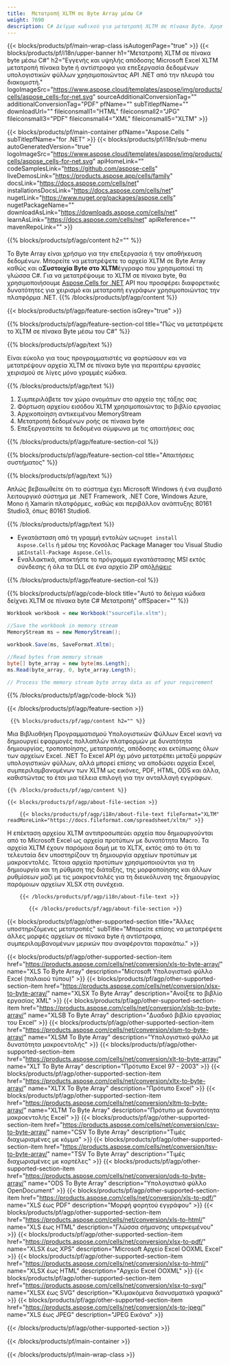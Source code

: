 ```yaml
---
title:  Μετατροπή XLTM σε Byte Array μέσω C#
weight: 7690
description: C# Δείγμα κωδικού για μετατροπή XLTM σε πίνακα Byte. Χρησιμοποιήστε αυτόν τον κωδικό για μετατροπή Excel XLTM σε Byte Array εντός VB.NET, Asp.NET ή οποιασδήποτε εφαρμογής που βασίζεται στο .NET.
---
```

{{< blocks/products/pf/main-wrap-class isAutogenPage="true" >}}
{{< blocks/products/pf/i18n/upper-banner h1="Μετατροπή XLTM σε πίνακα byte μέσω C#" h2="Εγγενής και υψηλής απόδοσης Microsoft Excel XLTM μετατροπή πίνακα byte ή αντίστροφα για επεξεργασία δεδομένων υπολογιστικών φύλλων χρησιμοποιώντας API .NET από την πλευρά του διακομιστή." logoImageSrc="https://www.aspose.cloud/templates/aspose/img/products/cells/aspose_cells-for-net.svg" sourceAdditionalConversionTag="" additionalConversionTag="PDF" pfName="" subTitlepfName="" downloadUrl="" fileiconsmall1="HTML" fileiconsmall2="JPG" fileiconsmall3="PDF" fileiconsmall4="XML" fileiconsmall5="XLTM" >}}

{{< blocks/products/pf/main-container pfName="Aspose.Cells " subTitlepfName="for .NET" >}}
{{< blocks/products/pf/i18n/sub-menu autoGeneratedVersion="true" logoImageSrc="https://www.aspose.cloud/templates/aspose/img/products/cells/aspose_cells-for-net.svg" apiHomeLink="" codeSamplesLink="https://github.com/aspose-cells" liveDemosLink="https://products.aspose.app/cells/family" docsLink="https://docs.aspose.com/cells/net" installationsDocsLink="https://docs.aspose.com/cells/net" nugetLink="https://www.nuget.org/packages/aspose.cells" nugetPackageName="" downloadAsLink="https://downloads.aspose.com/cells/net" learnAsLink="https://docs.aspose.com/cells/net" apiReference="" mavenRepoLink="" >}}

{{% blocks/products/pf/agp/content h2="" %}}

 Το Byte Array είναι χρήσιμο για την επεξεργασία ή την αποθήκευση δεδομένων. Μπορείτε να μετατρέψετε το αρχείο XLTM σε Byte Array καθώς και α**Συστοιχία Byte στο XLTM**έγγραφο που χρησιμοποιεί τη γλώσσα C#. Για να μετατρέψουμε το XLTM σε πίνακα byte, θα χρησιμοποιήσουμε
 [Aspose.Cells for .NET](https://products.aspose.com/cells/net) 
 API που προσφέρει διαφορετικές δυνατότητες για χειρισμό και μετατροπή εγγράφων χρησιμοποιώντας την πλατφόρμα .NET.
{{% /blocks/products/pf/agp/content %}}

{{< blocks/products/pf/agp/feature-section isGrey="true" >}}

{{% blocks/products/pf/agp/feature-section-col title="Πώς να μετατρέψετε το XLTM σε πίνακα Byte μέσω του C#" %}}

{{% blocks/products/pf/agp/text %}}

 Είναι εύκολο για τους προγραμματιστές να φορτώσουν και να μετατρέψουν αρχεία XLTM σε πίνακα byte για περαιτέρω εργασίες χειρισμού σε λίγες μόνο γραμμές κώδικα.

{{% /blocks/products/pf/agp/text %}}

1.  Συμπεριλάβετε τον χώρο ονομάτων στο αρχείο της τάξης σας
1.  Φόρτωση αρχείου εισόδου XLTM χρησιμοποιώντας το βιβλίο εργασίας
1.  Αρχικοποίηση αντικειμένου MemoryStream
1.  Μετατροπή δεδομένων ροής σε πίνακα byte
1.  Επεξεργαστείτε τα δεδομένα σύμφωνα με τις απαιτήσεις σας

{{% /blocks/products/pf/agp/feature-section-col %}}

{{% blocks/products/pf/agp/feature-section-col title="Απαιτήσεις συστήματος" %}}

{{% blocks/products/pf/agp/text %}}

 Απλώς βεβαιωθείτε ότι το σύστημα έχει Microsoft Windows ή ένα συμβατό λειτουργικό σύστημα με .NET Framework, .NET Core, Windows Azure, Mono ή Xamarin πλατφόρμες, καθώς και περιβάλλον ανάπτυξης 80161 Studio3, όπως 80161 Studio6.

{{% /blocks/products/pf/agp/text %}}

-  Εγκατάσταση από τη γραμμή εντολών ως<code>nuget install Aspose.Cells</code> ή μέσω της Κονσόλας Package Manager του Visual Studio με<code>Install-Package Aspose.Cells</code>.
-  Εναλλακτικά, αποκτήστε το πρόγραμμα εγκατάστασης MSI εκτός σύνδεσης ή όλα τα DLL σε ένα αρχείο ZIP από<a href="https://downloads.aspose.com/cells/net">λήψεις</a>

{{% /blocks/products/pf/agp/feature-section-col %}}

{{% blocks/products/pf/agp/code-block title="Αυτό το δείγμα κώδικα δείχνει XLTM σε πίνακα byte C# Μετατροπή" offSpacer="" %}}

```cs
Workbook workbook = new Workbook("sourceFile.xltm");

//Save the workbook in memory stream
MemoryStream ms = new MemoryStream();

workbook.Save(ms, SaveFormat.Xltm);

//Read bytes from memory stream
byte[] byte_array = new byte[ms.Length];
ms.Read(byte_array, 0, byte_array.Length);

// Process the memory stream byte array data as of your requirement 

```

{{% /blocks/products/pf/agp/code-block %}}

{{< /blocks/products/pf/agp/feature-section >}}

<!-- aboutfile Starts -->
      
     {{% blocks/products/pf/agp/content h2="" %}}

Μια Βιβλιοθήκη Προγραμματισμού Υπολογιστικών Φύλλων Excel ικανή να δημιουργεί εφαρμογές πολλαπλών πλατφορμών με δυνατότητα δημιουργίας, τροποποίησης, μετατροπής, απόδοσης και εκτύπωσης όλων των αρχείων Excel. .NET Το Excel API όχι μόνο μετατρέπει μεταξύ μορφών υπολογιστικών φύλλων, αλλά μπορεί επίσης να αποδώσει αρχεία Excel, συμπεριλαμβανομένων των XLTM ως εικόνες, PDF, HTML, ODS και άλλα, καθιστώντας το έτσι μια τέλεια επιλογή για την ανταλλαγή εγγράφων.



    {{% /blocks/products/pf/agp/content %}}

    {{< blocks/products/pf/agp/about-file-section >}}

        {{< blocks/products/pf/agp/i18n/about-file-text fileFormat="XLTM" readMoreLink="https://docs.fileformat.com/spreadsheet/xltm/" >}}
Η επέκταση αρχείου XLTM αντιπροσωπεύει αρχεία που δημιουργούνται από το Microsoft Excel ως αρχεία προτύπων με δυνατότητα Macro. Τα αρχεία XLTM έχουν παρόμοια δομή με το XLTX, εκτός από το ότι τα τελευταία δεν υποστηρίζουν τη δημιουργία αρχείων προτύπων με μακροεντολές. Τέτοια αρχεία προτύπων χρησιμοποιούνται για τη δημιουργία και τη ρύθμιση της διάταξης, της μορφοποίησης και άλλων ρυθμίσεων μαζί με τις μακροεντολές για τη διευκόλυνση της δημιουργίας παρόμοιων αρχείων XLSX στη συνέχεια.

        {{< /blocks/products/pf/agp/i18n/about-file-text >}}

           {{< /blocks/products/pf/agp/about-file-section >}}

<!-- aboutfile Ends -->

{{< blocks/products/pf/agp/other-supported-section title="Άλλες υποστηριζόμενες μετατροπές" subTitle="Μπορείτε επίσης να μετατρέψετε άλλες μορφές αρχείων σε πίνακα byte ή αντίστροφα, συμπεριλαμβανομένων μερικών που αναφέρονται παρακάτω." >}}

{{< blocks/products/pf/agp/other-supported-section-item href="https://products.aspose.com/cells/net/conversion/xls-to-byte-array/" name="XLS To Byte Array" description="Microsoft Υπολογιστικό φύλλο Excel (παλαιού τύπου)" >}} {{< blocks/products/pf/agp/other-supported-section-item href="https://products.aspose.com/cells/net/conversion/xlsx-to-byte-array/" name="XLSX To Byte Array" description="Ανοίξτε το βιβλίο εργασίας XML" >}} {{< blocks/products/pf/agp/other-supported-section-item href="https://products.aspose.com/cells/net/conversion/xlsb-to-byte-array/" name="XLSB To Byte Array" description="Δυαδικό βιβλίο εργασίας του Excel" >}} {{< blocks/products/pf/agp/other-supported-section-item href="https://products.aspose.com/cells/net/conversion/xlsm-to-byte-array/" name="XLSM To Byte Array" description="Υπολογιστικό φύλλο με δυνατότητα μακροεντολής" >}} {{< blocks/products/pf/agp/other-supported-section-item href="https://products.aspose.com/cells/net/conversion/xlt-to-byte-array/" name="XLT To Byte Array" description="Πρότυπο Excel 97 - 2003" >}} {{< blocks/products/pf/agp/other-supported-section-item href="https://products.aspose.com/cells/net/conversion/xltx-to-byte-array/" name="XLTX To Byte Array" description="Πρότυπο Excel" >}} {{< blocks/products/pf/agp/other-supported-section-item href="https://products.aspose.com/cells/net/conversion/xltm-to-byte-array/" name="XLTM To Byte Array" description="Πρότυπο με δυνατότητα μακροεντολής Excel" >}} {{< blocks/products/pf/agp/other-supported-section-item href="https://products.aspose.com/cells/net/conversion/csv-to-byte-array/" name="CSV To Byte Array" description="Τιμές διαχωρισμένες με κόμμα" >}} {{< blocks/products/pf/agp/other-supported-section-item href="https://products.aspose.com/cells/net/conversion/tsv-to-byte-array/" name="TSV To Byte Array" description="Τιμές διαχωρισμένες με καρτέλες" >}} {{< blocks/products/pf/agp/other-supported-section-item href="https://products.aspose.com/cells/net/conversion/ods-to-byte-array/" name="ODS To Byte Array" description="Υπολογιστικό φύλλο OpenDocument" >}} {{< blocks/products/pf/agp/other-supported-section-item href="https://products.aspose.com/cells/net/conversion/xls-to-pdf/" name="XLS έως PDF" description="Μορφή φορητού εγγράφου" >}} {{< blocks/products/pf/agp/other-supported-section-item href="https://products.aspose.com/cells/net/conversion/xls-to-html/" name="XLS έως HTML" description="Γλώσσα σήμανσης υπερκειμένου" >}} {{< blocks/products/pf/agp/other-supported-section-item href="https://products.aspose.com/cells/net/conversion/xlsx-to-pdf/" name="XLSX έως XPS" description="Microsoft Αρχείο Excel OOXML Excel" >}} {{< blocks/products/pf/agp/other-supported-section-item href="https://products.aspose.com/cells/net/conversion/xlsx-to-html/" name="XLSX έως HTML" description="Αρχείο Excel OOXML" >}} {{< blocks/products/pf/agp/other-supported-section-item href="https://products.aspose.com/cells/net/conversion/xlsx-to-svg/" name="XLSX έως SVG" description="Κλιμακόμενα διανυσματικά γραφικά" >}} {{< blocks/products/pf/agp/other-supported-section-item href="https://products.aspose.com/cells/net/conversion/xls-to-jpeg/" name="XLS έως JPEG" description="JPEG Εικόνα" >}} 

{{< /blocks/products/pf/agp/other-supported-section >}}

{{< /blocks/products/pf/main-container >}}
    
{{< /blocks/products/pf/main-wrap-class >}}
